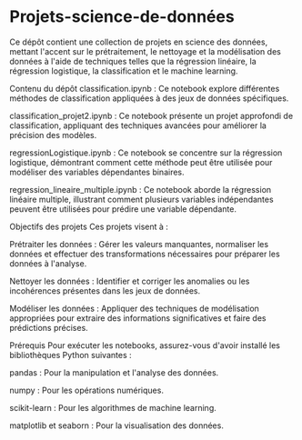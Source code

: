 # Projets-science-de-données

Ce dépôt contient une collection de projets en science des données, mettant l'accent sur le prétraitement, le nettoyage et la modélisation des données à l'aide de techniques telles que la régression linéaire, la régression logistique, la classification et le machine learning.

Contenu du dépôt
classification.ipynb : Ce notebook explore différentes méthodes de classification appliquées à des jeux de données spécifiques.

classification_projet2.ipynb : Ce notebook présente un projet approfondi de classification, appliquant des techniques avancées pour améliorer la précision des modèles.

regressionLogistique.ipynb : Ce notebook se concentre sur la régression logistique, démontrant comment cette méthode peut être utilisée pour modéliser des variables dépendantes binaires.

regression_lineaire_multiple.ipynb : Ce notebook aborde la régression linéaire multiple, illustrant comment plusieurs variables indépendantes peuvent être utilisées pour prédire une variable dépendante.

Objectifs des projets
Ces projets visent à :

Prétraiter les données : Gérer les valeurs manquantes, normaliser les données et effectuer des transformations nécessaires pour préparer les données à l'analyse.

Nettoyer les données : Identifier et corriger les anomalies ou les incohérences présentes dans les jeux de données.

Modéliser les données : Appliquer des techniques de modélisation appropriées pour extraire des informations significatives et faire des prédictions précises.

Prérequis
Pour exécuter les notebooks, assurez-vous d'avoir installé les bibliothèques Python suivantes :

pandas : Pour la manipulation et l'analyse des données.

numpy : Pour les opérations numériques.

scikit-learn : Pour les algorithmes de machine learning.

matplotlib et seaborn : Pour la visualisation des données.
